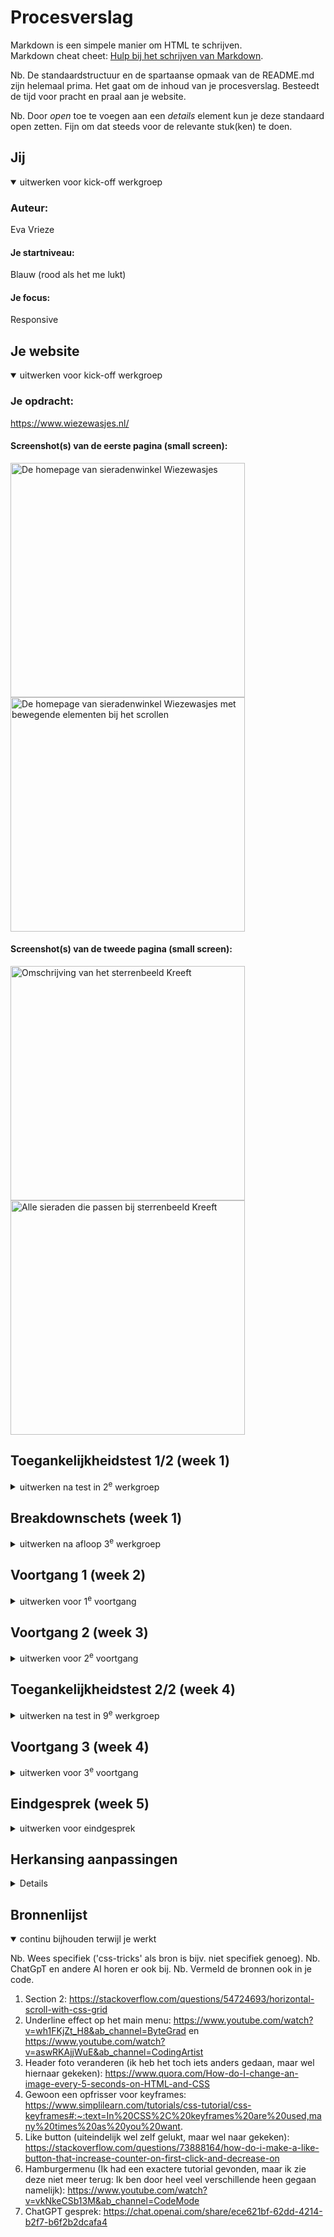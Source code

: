 # Procesverslag
Markdown is een simpele manier om HTML te schrijven.  
Markdown cheat cheet: [Hulp bij het schrijven van Markdown](https://github.com/adam-p/markdown-here/wiki/Markdown-Cheatsheet).

Nb. De standaardstructuur en de spartaanse opmaak van de README.md zijn helemaal prima. Het gaat om de inhoud van je procesverslag. Besteedt de tijd voor pracht en praal aan je website.

Nb. Door *open* toe te voegen aan een *details* element kun je deze standaard open zetten. Fijn om dat steeds voor de relevante stuk(ken) te doen.





## Jij

<details open>
  <summary>uitwerken voor kick-off werkgroep</summary>

  ### Auteur:
  Eva Vrieze

  #### Je startniveau:
  Blauw (rood als het me lukt)

  #### Je focus:
  Responsive
 
</details>





## Je website

<details open>
  <summary>uitwerken voor kick-off werkgroep</summary>

  ### Je opdracht:
  https://www.wiezewasjes.nl/

  #### Screenshot(s) van de eerste pagina (small screen): 
  <img src="readme-images/pag1sc1.jpeg" width="375px" alt="De homepage van sieradenwinkel Wiezewasjes">
  <img src="readme-images/pag1sc2.jpeg" width="375px" alt="De homepage van sieradenwinkel Wiezewasjes met bewegende elementen bij het scrollen">

  #### Screenshot(s) van de tweede pagina (small screen):
  <img src="readme-images/pag2sc1.jpeg" width="375px" alt="Omschrijving van het sterrenbeeld Kreeft">
  <img src="readme-images/pag2sc2.jpeg" width="375px" alt="Alle sieraden die passen bij sterrenbeeld Kreeft">
 
</details>



## Toegankelijkheidstest 1/2 (week 1)

<details>
  <summary>uitwerken na test in 2<sup>e</sup> werkgroep</summary>

  ### Bevindingen
  Lijst met je bevindingen die in de test naar voren kwamen:

-Ontzettend veel errors en warnings (300+).
-Code werkt ondanks de errors en warnings wel.
-De site is helemaal niet semantisch correct opgebouwd. Ik ga mijn best doen om dat wel te doen. 
-Deze website is gemaakt met shopify. 
-De website bevat veel decoraties die tijdens het scrollen in beeld komen. 
-Website is best responsive, je ziet plaatjes veranderen van plaats wanneer je telefoon gebruikt en dat is een fijnere ervaring.
-Er heerst goed contrast op de pagina, dus het is prettig leesbaar.

</details>



## Breakdownschets (week 1)

<details>
  <summary>uitwerken na afloop 3<sup>e</sup> werkgroep</summary>

  ### de hele pagina: 
  Dit was de gehele pagina. De pagina bestaat heeft een navigatie met een submenu dat uitklapt bij de hover. 
  
  <img src="readme-images/breakdownschets.jpeg" width="375px" alt="breakdown van de hele pagina">

  ### dynamisch deel (bijv menu): 
  Ook is er een hamburger menu op een klein formaat (zoals telefoon). Andere onderdelen verdwijnen dan. Ik zal dus veel gebruik moeten maken van, denk ik, display none.

  ### wellicht nog een dynamisch deel (bijv filter): 
  Er zijn meerdere kleine animaties op de website, zoals bijvoorbeeld bij het onderdeel 'Vind je nieuwe lievelings'.

</details>





## Voortgang 1 (week 2)

<details>
  <summary>uitwerken voor 1<sup>e</sup> voortgang</summary>

  ### Stand van zaken
  Ik heb een beginnetje van de website opgezet. Ik moest even inkomen. Ik had wel eerder met flexbox gewerkt maar Grid niet. In theorie snap ik het wel maar in de praktijk vind ik het nog lastig om toe te passen.

<img src="readme-images/screenshotprogress" width="375px" alt="progres tot nu toe">
<img src="readme-images/screenshotprogress2" width="375px" alt="progres tot nu toe">>



  ### Agenda voor meeting
 Er is geen Agenda gemaakt voor de Meeting. Wel heb ik met Marten gesproken over wat ik nog moest aanpassen.

  ### Verslag van meeting
  hier na afloop snel de uitkomsten van de meeting vastleggen

  - Ik moet vooral letten op hoe ik de items aanspreek. 
  - Geen Divs/classes/Ids
  - Gebruik ook eens grid ipv flexbox
  
  Ik had een hoop werk te doen, want in principe had ik de opdracht een beetje verkeerd begrijpen. De noodzaak van het gebruiken van bestaande veelvoorkomende HTML5-semantische elementen was nog niet doorgedrongen. Ik zal dit aanpassen in de komende weken.
  
  Het belangrijkste deze week is dat ik elementen juist aanspreek en niet onnodig div's, classes en id's gebruik.

</details>






## Voortgang 2 (week 3)

<details>
  <summary>uitwerken voor 2<sup>e</sup> voortgang</summary>

  ### Stand van zaken
  Het lukte mij niet om bolletjes te plaatsen bovenop een foto. Deze bolletjes hebben een transparante overlay die bewegen. Het lukt me maar niet om deze responsive te krijgen. Ook wil ik weten of nu mijn website semantisch correct is en of ik de juiste items aanspreek in mijn css.

  Het is gelukt om op een semantische manier code te schrijven. 


  ### Agenda voor meeting
  Mijn vraag was vooral of mijn html nu semantisch correct is, zodat ik weet dat ik op de goede weg ben. 

  ### Verslag van meeting
  Hier na afloop snel de uitkomsten van de meeting vastleggen
  Ik spreek nu mijn items juist aan. Echter heb ik nog veel te doen; ik loop hierdoor een beetje achter. Verder is het het plan om de website verder responsive te maken en een micro animatie toe te voegen. Dit kan bijvoorbeeld door een hartje te kunnen geven aan een element, wat een microanimatie veroorzaakt op de pagina. 



</details>





## Toegankelijkheidstest 2/2 (week 4)

<details>
  <summary>uitwerken na test in 9<sup>e</sup> werkgroep</summary>

  ### Bevindingen
  Lijst met je bevindingen die in de test naar voren kwamen (geef ook aan wat er verbeterd is):
  - Ik heb een paar warnings, dat komt omdat ik niet overal een alt heb had staan. 
  - Mijn H1 had ik bijvoorbeeld op display: none; staan, omdat ik een H1 op de pagina moest hebben maar deze niet zichtbaar wilde. 
  Dat bleek niet de juiste manier van werken te zijn dus ik heb dit aangepast naar een .sr-only class.  


</details>





## Voortgang 3 (week 4)

<details>
  <summary>uitwerken voor 3<sup>e</sup> voortgang</summary>

  ### Stand van zaken
  Ik dacht grid goed te begrijpen maar ik loop soms toch tegen dingen aan: Ik probeer eigenlijk vanalles 'as I go' en kijk ook tutorials, maar het klikt nog niet echt.

  *Toevoeging:
  Deze week struggelde ik een beetje met code, het lukte mij niet om de puntjes op de 'i' te zetten en ging er dus eigenlijk al vanuit dat ik moest herkansen. 


  ### Agenda voor meeting
  Geen agenda toendertijd gemaakt.


  ### Verslag van meeting
  hier na afloop snel de uitkomsten van de meeting vastleggen

  - Ik had niet zoveel, maar wat ik had was wel goed. 
  - Probeer het responsive te maken
  - Probeer een microanimatie toe te voegen

</details>





## Eindgesprek (week 5)

<details>
  <summary>uitwerken voor eindgesprek</summary>

  ### Je uitkomst - karakteristiek screenshots:
  <img src="readme-images/overlay.png" width="375px" alt="Overlay van bolletjes bovenop een plaatje">
<img src="readme-images/gridgebruiken.png" width="375px" alt="Redelijk responsive grid met mediaqueries">
<img src="readme-images/gridgebruiken.png" width="375px" alt="Redelijk responsive grid met mediaqueries">
<img src="readme-images/screenshotwebsite.png" width="375px" alt="Mijn website lijkt op deze screenshot al best veel op die van Wiezewasjes">


  ### Dit ging goed/Heb ik geleerd: 
  Uiteraard gewone html en gewone css opzetten ging best goed. Ik vond het gebruik van var super handig, omdat je op die manier css heel snel bij verschillende onderdelen kunt toepassen. Ook heb ik geleerd en beseft hoe belangrijk is dat we rekening houden met slechtzienden (en slechthorenden en minderbeperkten)



  ### Dit was lastig/Is niet gelukt:
  Ik heb niet te weinig tijd gehad, maar vanwege een vervelende (opstapeling) van gebeurtenissen had ik eigenlijk geen zin (of eigenlijk: de energie niet) meer om te leren. Ik wil heel graag goed worden hierin en hoop een mooie comeback te maken tijdens de herkansing. Wat is super lastig vond en vind is leren hoe grid werkt: soms denk ik het een beetje te snappen en soms niet. Javascript blijft ook nieuw voor me. *Update na eindgesprek: Ik heb het idee dat ik beiden inmiddels beter begrijp! 

</details>


## Herkansing aanpassingen 

<details>

## Wat was mijn feedback?
Helaas, ik heb het vak niet gehaald. Wel kreeg ik duidelijk te horen wat ik nog moest aanpassen voor een voldoende:
- Werk je verslag bij
- Valideer je website door middel van de validator
- Voeg een micro animatie toe (door bijvoorbeeld een hartje te kunnen geven aan een item)
- Verander 'display: none' aspecten naar een screenreader only class.
- Geef alle a's een alt tag
- Werk verder aan de responsiveness van je website.

### Wat heb ik allemaal gedaan?: 

(Ik heb met de studentenassistente gebeld om kleine issues die ik niet zo snel zag uit te pluizen.)

- UNDERLINE

Ik heb een leuke onderline gecreëerd voor het menu, omdat de echte website dit ook heeft. Dit heb ik gedaan door een tutorial te volgen, maar ik begreep wel wat er gebeurde en paste dit aan naar mijn eigen voorkeuren. Als het ware voeg je een leeg stukje toe (content: '';) dat je relative maakt aan de link zelf, door deze vervolgens te positioneren op de juiste plek, een transition toe te voegen en een opacity van 0 naar 1 krijg je een leuk effect. Deze truc ga ik toevoegen aan mijn eigen portfolio website!

- HAMBURGERMENU

Ik heb nu bij een kleiner formaat scherm een hamburger menu. Dat was opzich redelijk te doen via een @media, het duurde iets langer om door te krijgen hoe ik er nou precies voor zorg dat het hamburgermenu daadwerkelijk uitschuift wanneer ik op het hamburgermenu Icon klik. Dat bleek, na even googlen en youtuber, makkelijker zijn dan ik dacht. Je plaatst het menu als het ware standaard 'uit beeld' door een positie -300px (of iets in die richting) te geven en zegt, door middel van JS, dat wanneer er geklikt wordt deze positionering van -300px verandert naar 0. 

- SUBMENU

Ik heb een submenu gecreëerd. Wel met behulp van ChatGPT, omdat ik javascript soms nog moeilijk vind (Het is vrij nieuw voor me, vergeleken met enkél HTML & CSS). Met alleen :hover display: block kwam ik er niet uit. Ik zal de volledige tekst in de bronnenlijst plaatsen. Ik begrijp in grove lijnen wel wat er gebeurd. Het maakt een event aan (mouseover, dus eigenlijk 'hover'), indien de link inderdaad gehoverd is (dus = true) dan laat je het submenu zien. Ik had gevraagd aan ChatGPT of er een kleine delay op kon, want het viel me op dat ik zodra ik met mijn muis de link dus verlaatte, dat het submenu direct verdween, terwijl ik natuurlijk wel even de tijd wil hebben om daadwerkelijk met mijn muis ook naar het submenu te gaan. Zodra ik dan hover over het submenu, moest het submenu ook blijven staan. Best ingewikkeld bleek, daarom dat toen toch maar de hulplijn had ingeschakeld. 

- RESPONSIVENESS

Ik heb extra @media's aangemaakt om de website meer responsive te maken. Ook heb ik gemerkt dat er soms een tussenfase is, hier heb ik ook geprobeerd rekening mee te houden. Het is eigenlijk heel veel heen en terug gaan, de browser kleiner maken, ect. Werkte iets niet of zag iets er opeens minder mooi uit, dan inspecteerde en editte ik de pagina vanuit daar om te kijken waar het probleem lag. 

- INTERACTIEVE MICRO-ANIMATIE

Ik heb een micro animatie toegevoegd, je kunt nu het hartje aanklikken om je wenslijst te vullen. 
Allereerst moest ik daarvoor een hartje toevoegen aan de artikelen, dit heb ik met flex gedaan maar als ik terugkijk had ik dit, met de kennis die ik heb opgedaan, ook met grid kunnen doen. Toen het hartje eenmaal stond en het (0) stukje ook onderdeel was van de nav, kon ik aan de slag. Ik moest wel even het internet doorzoeken voor antwoorden, maar gelukkig had ik ook al iets vergelijkbaars gedaan bij programmeren vorig jaar. Toen had ik een dress-up game gemaakt, waarbij ik door op items in de kast te klikken het poppetje kon aankleden. Daardoor kwam mijn geheugen ook weer een beetje naar boven; ik moest een event aanmaken bij het klikken op het hartje, wat vervolgens zegt: Als het op het hartje klikt en deze is al aangeklikt (en heeft dus de class), verwijder dan de class en laat de teller naar beneden gaan. Als je op het hartje klikt en deze is nog niét aangeklikt (en heeft dus níet de class ik_ben_aangeklikt) dan geef deze de class ik_ben_aangeklikt en gaat de teller omhoog. 

- Kleine overige animaties

Kleine andere animaties zijn de hero image en de bolletjes bovenop de foto die nu animeren. Dat laatste was nog moeilijker dan gedacht, ik was ontzettend aan het struggles wat betreft de list items die de bolletjes maken. Heel lang bleven ze allebei een opacity hebben van 50%... 

- FOOTER

De footer is inmiddels ook bijgewerkt. Ik heb het grid iets aangepast waardoor de eerst fr iets meer ruimte opneemt voor de tekst. Ook deze heeft @media's zodat het lekker responsive werkt.

Verder heb ik door de gehele pagina ook iets meer extra content toegevoegd. Eerder was er ook een announcement in de header, maar de website heeft deze inmiddels offline gehaald omdat de oktoberactie niet meer geldig is. Deze heb ik toen maar even hidden geplaatst. Ook besloten ze even op het laatste moment nog een extra sectie toe te voegen... deze heb ik daarom ook niet verwerkt in het eindresultaat.

</details>

## Bronnenlijst

<details open>
  <summary>continu bijhouden terwijl je werkt</summary>

  Nb. Wees specifiek ('css-tricks' als bron is bijv. niet specifiek genoeg). 
  Nb. ChatGpT en andere AI horen er ook bij.
  Nb. Vermeld de bronnen ook in je code.

  1. Section 2: https://stackoverflow.com/questions/54724693/horizontal-scroll-with-css-grid
  2. Underline effect op het main menu: https://www.youtube.com/watch?v=wh1FKjZt_H8&ab_channel=ByteGrad en https://www.youtube.com/watch?v=aswRKAjjWuE&ab_channel=CodingArtist
  3. Header foto veranderen (ik heb het toch iets anders gedaan, maar wel hiernaar gekeken): https://www.quora.com/How-do-I-change-an-image-every-5-seconds-on-HTML-and-CSS
  4. Gewoon een opfrisser voor keyframes: https://www.simplilearn.com/tutorials/css-tutorial/css-keyframes#:~:text=In%20CSS%2C%20keyframes%20are%20used,many%20times%20as%20you%20want.
  5. Like button (uiteindelijk wel zelf gelukt, maar wel naar gekeken): https://stackoverflow.com/questions/73888164/how-do-i-make-a-like-button-that-increase-counter-on-first-click-and-decrease-on
  6. Hamburgermenu (Ik had een exactere tutorial gevonden, maar ik zie deze niet meer terug: Ik ben door heel veel verschillende heen gegaan namelijk): https://www.youtube.com/watch?v=vkNkeCSb13M&ab_channel=CodeMode
  7. ChatGPT gesprek: https://chat.openai.com/share/ece621bf-62dd-4214-b2f7-b6f2b2dcafa4




</details>
